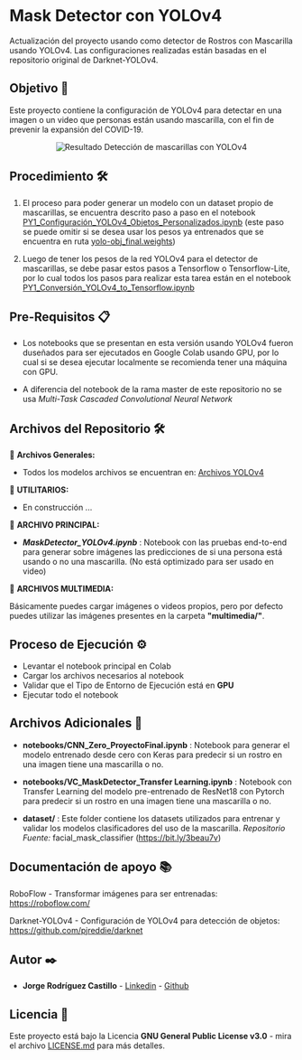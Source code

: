 # Mask Detector con YOLOv4

Actualización del proyecto usando como detector de Rostros con Mascarilla usando YOLOv4. Las configuraciones realizadas están basadas en el repositorio original de Darknet-YOLOv4.

## Objetivo 🚀

Este proyecto contiene la configuración de YOLOv4 para detectar en una imagen o un video que personas están usando mascarilla, con el fin de prevenir la expansión del COVID-19.

<p align="center"> 
    <img src="https://user-images.githubusercontent.com/7152507/94376136-3d881400-00de-11eb-8194-fc8539c3fd49.png" alt="Resultado">
    Detección de mascarillas con YOLOv4
</p>

## Procedimiento 🛠️

1. El proceso para poder generar un modelo con un dataset propio de mascarillas, se encuentra descrito paso a paso en el notebook <a href="https://github.com/jjrodcast/MaskDetector-YoloV4/blob/master/notebooks/PY1_Configuraci%C3%B3n_YOLOv4_Objetos_Personalizados.ipynb">PY1_Configuración_YOLOv4_Objetos_Personalizados.ipynb</a> (este paso se puede omitir si se desea usar los pesos ya entrenados que se encuentra en ruta <a href="https://drive.google.com/file/d/1k2g6YOf55I7e0TAIX7iNl-xGD11d1CfC/view">yolo-obj_final.weights</a>)

2. Luego de tener los pesos de la red YOLOv4 para el detector de mascarillas, se debe pasar estos pasos a Tensorflow o Tensorflow-Lite, por lo cual todos los pasos para realizar esta tarea están en el notebook <a href="https://github.com/jjrodcast/MaskDetector-YoloV4/blob/master/notebooks/PY1_Conversi%C3%B3n_YOLOv4_to_Tensorflow.ipynb">PY1_Conversión_YOLOv4_to_Tensorflow.ipynb</a>

## Pre-Requisitos 📋

* Los notebooks que se presentan en esta versión usando YOLOv4 fueron duseñados para ser ejecutados en Google Colab usando GPU, por lo cual si se desea ejecutar localmente se recomienda tener una máquina con GPU.

* A diferencia del notebook de la rama master de este repositorio no se usa *Multi-Task Cascaded Convolutional Neural Network*

## Archivos del Repositorio 🛠️

📌 **Archivos Generales:**

* Todos los modelos archivos se encuentran en: <a href="https://drive.google.com/drive/folders/1gQMWHOCsb4zuPYI9lvJp-62KyTaGXCbt">Archivos YOLOv4</a>

📌 **UTILITARIOS:**

* En construcción ...

📌 **ARCHIVO PRINCIPAL:**

* **_MaskDetector_YOLOv4.ipynb_** : Notebook con las pruebas end-to-end para generar sobre imágenes las predicciones de si una persona está usando o no una mascarilla. (No está optimizado para ser usado en video)

📌 **ARCHIVOS MULTIMEDIA:**

Básicamente puedes cargar imágenes o videos propios, pero por defecto puedes utilizar las imágenes presentes en la carpeta **"multimedia/"**.

## Proceso de Ejecución ⚙️ 

* Levantar el notebook principal en Colab
* Cargar los archivos necesarios al notebook
* Validar que el Tipo de Entorno de Ejecución está en **GPU**
* Ejecutar todo el notebook

## Archivos Adicionales 📁

* **notebooks/CNN_Zero_ProyectoFinal.ipynb** : Notebook para generar el modelo entrenado desde cero con Keras para predecir si un rostro en una imagen tiene una mascarilla o no.

* **notebooks/VC_MaskDetector_Transfer Learning.ipynb** : Notebook con Transfer Learning del modelo pre-entrenado de ResNet18 con Pytorch para predecir si un rostro en una imagen tiene una mascarilla o no.

* **dataset/** : Este folder contiene los datasets utilizados para entrenar y validar los modelos clasificadores del uso de la mascarilla. _Repositorio Fuente:_ facial_mask_classifier (https://bit.ly/3beau7v)

## Documentación de apoyo 📚

RoboFlow - Transformar imágenes para ser entrenadas:
https://roboflow.com/

Darknet-YOLOv4 - Configuración de YOLOv4 para detección de objetos: https://github.com/pjreddie/darknet

## Autor ✒️

* **Jorge Rodríguez Castillo** - [Linkedin](https://www.linkedin.com/in/jorge-rodr%C3%ADguez-castillo/) - [Github](https://github.com/jjrodcast)

## Licencia 📄

Este proyecto está bajo la Licencia **GNU General Public License v3.0** - mira el archivo [LICENSE.md](LICENSE.md) para más detalles.

